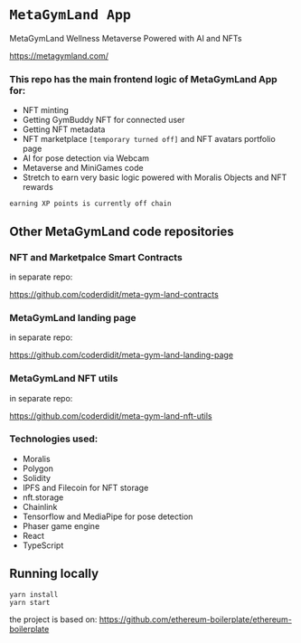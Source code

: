 # `MetaGymLand App`

MetaGymLand Wellness Metaverse Powered with AI and NFTs

https://metagymland.com/

### This repo has the main frontend logic of MetaGymLand App for:

- NFT minting
- Getting GymBuddy NFT for connected user
- Getting NFT metadata
- NFT marketplace `[temporary turned off]` and NFT avatars portfolio page
- AI for pose detection via Webcam
- Metaverse and MiniGames code
- Stretch to earn very basic logic powered with Moralis Objects and NFT rewards

`earning XP points is currently off chain`

## Other MetaGymLand code repositories

### NFT and Marketpalce Smart Contracts

in separate repo:

https://github.com/coderdidit/meta-gym-land-contracts

### MetaGymLand landing page

in separate repo:

https://github.com/coderdidit/meta-gym-land-landing-page

### MetaGymLand NFT utils

in separate repo:

https://github.com/coderdidit/meta-gym-land-nft-utils

### Technologies used:

- Moralis
- Polygon
- Solidity
- IPFS and Filecoin for NFT storage
- nft.storage
- Chainlink
- Tensorflow and MediaPipe for pose detection
- Phaser game engine
- React
- TypeScript

## Running locally

```
yarn install
yarn start
```

the project is based on: https://github.com/ethereum-boilerplate/ethereum-boilerplate
